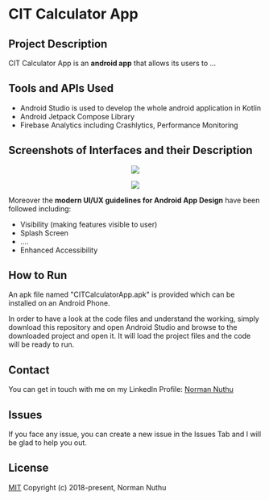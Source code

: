 # CIT Calculator App

## Project Description
CIT Calculator App is an **android app** that allows its users to ...

## Tools and APIs Used
* Android Studio is used to develop the whole android application in Kotlin
* Android Jetpack Compose Library
* Firebase Analytics including Crashlytics, Performance Monitoring



## Screenshots of Interfaces and their Description

<p align="middle">
  <img src="../master/images/s1.png"/>
 </p>

 <p align="middle">
  <img src="../master/images/s2.png"/>
 </p>


Moreover the **modern UI/UX guidelines for Android App Design** have been followed including:

* Visibility (making features visible to user)
* Splash Screen
* ....
* Enhanced Accessibility 



## How to Run

An apk file named "CITCalculatorApp.apk" is provided which can be installed on an Android Phone.

In order to have a look at the code files and understand the working, simply download this repository and open Android Studio and browse to the downloaded project and open it. It will load the project files and the code will be ready to run.


## Contact
You can get in touch with me on my LinkedIn Profile: [Norman Nuthu](https://www.linkedin.com/in/normannuthu)

## Issues
If you face any issue, you can create a new issue in the Issues Tab and I will be glad to help you out.

## License
[MIT](../master/LICENSE)
Copyright (c) 2018-present, Norman Nuthu